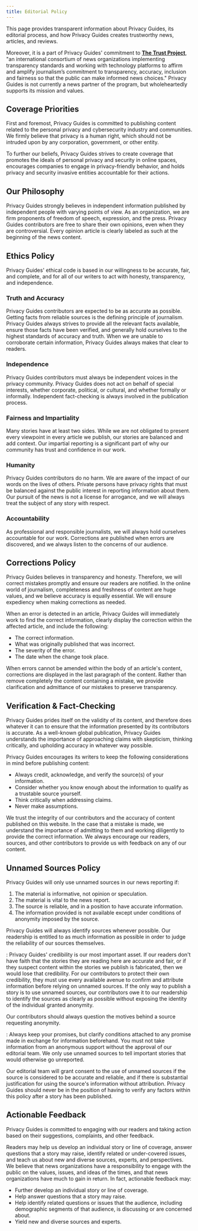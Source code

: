 ```yaml
---
title: Editorial Policy
---
```


This page provides transparent information about Privacy Guides, its editorial process, and how Privacy Guides creates trustworthy news, articles, and reviews.

Moreover, it is a part of Privacy Guides' commitment to [**The Trust Project**](https://thetrustproject.org/), "an international consortium of news organizations implementing transparency standards and working with technology platforms to affirm and amplify journalism’s commitment to transparency, accuracy, inclusion and fairness so that the public can make informed news choices." Privacy Guides is not currently a news partner of the program, but wholeheartedly supports its mission and values.

## Coverage Priorities

First and foremost, Privacy Guides is committed to publishing content related to the personal privacy and cybersecurity industry and communities. We firmly believe that privacy is a human right, which should not be intruded upon by any corporation, government, or other entity.

To further our beliefs, Privacy Guides strives to create coverage that promotes the ideals of personal privacy and security in online spaces, encourages companies to engage in privacy-friendly behavior, and holds privacy and security invasive entities accountable for their actions.

## Our Philosophy

Privacy Guides strongly believes in independent information published by independent people with varying points of view. As an organization, we are firm proponents of freedom of speech, expression, and the press. Privacy Guides contributors are free to share their own opinions, even when they are controversial. Every opinion article is clearly labeled as such at the beginning of the news content.

## Ethics Policy

Privacy Guides' ethical code is based in our willingness to be accurate, fair, and complete, and for all of our writers to act with honesty, transparency, and independence.

### Truth and Accuracy

Privacy Guides contributors are expected to be as accurate as possible. Getting facts from reliable sources is the defining principle of journalism. Privacy Guides always strives to provide all the relevant facts available, ensure those facts have been verified, and generally hold ourselves to the highest standards of accuracy and truth. When we are unable to corroborate certain information, Privacy Guides always makes that clear to readers.

### Independence

Privacy Guides contributors must always be independent voices in the privacy community. Privacy Guides does not act on behalf of special interests, whether corporate, political, or cultural, and whether formally or informally. Independent fact-checking is always involved in the publication process.

### Fairness and Impartiality

Many stories have at least two sides. While we are not obligated to present every viewpoint in every article we publish, our stories are balanced and add context. Our impartial reporting is a significant part of why our community has trust and confidence in our work.

### Humanity

Privacy Guides contributors do no harm. We are aware of the impact of our words on the lives of others. Private persons have privacy rights that must be balanced against the public interest in reporting information about them. Our pursuit of the news is not a license for arrogance, and we will always treat the subject of any story with respect.

### Accountability

As professional and responsible journalists, we will always hold ourselves accountable for our work. Corrections are published when errors are discovered, and we always listen to the concerns of our audience.

## Corrections Policy

Privacy Guides believes in transparency and honesty. Therefore, we will correct mistakes promptly and ensure our readers are notified. In the online world of journalism, completeness and freshness of content are huge values, and we believe accuracy is equally essential. We will ensure expediency when making corrections as needed.

When an error is detected in an article, Privacy Guides will immediately work to find the correct information, clearly display the correction within the affected article, and include the following:

- The correct information.
- What was originally published that was incorrect.
- The severity of the error.
- The date when the change took place.

When errors cannot be amended within the body of an article's content, corrections are displayed in the last paragraph of the content. Rather than remove completely the content containing a mistake, we provide clarification and admittance of our mistakes to preserve transparency.

## Verification & Fact-Checking

Privacy Guides prides itself on the validity of its content, and therefore does whatever it can to ensure that the information presented by its contributors is accurate. As a well-known global publication, Privacy Guides understands the importance of approaching claims with skepticism, thinking critically, and upholding accuracy in whatever way possible.

Privacy Guides encourages its writers to keep the following considerations in mind before publishing content:

- Always credit, acknowledge, and verify the source(s) of your information.
- Consider whether you know enough about the information to qualify as a trustable source yourself.
- Think critically when addressing claims.
- Never make assumptions.

We trust the integrity of our contributors and the accuracy of content published on this website. In the case that a mistake is made, we understand the importance of admitting to them and working diligently to provide the correct information. We always encourage our readers, sources, and other contributors to provide us with feedback on any of our content.

## Unnamed Sources Policy

Privacy Guides will only use unnamed sources in our news reporting if:

1. The material is informative, not opinion or speculation.
2. The material is vital to the news report.
3. The source is reliable, and in a position to have accurate information.
4. The information provided is not available except under conditions of anonymity imposed by the source.

Privacy Guides will always identify sources whenever possible. Our readership is entitled to as much information as possible in order to judge the reliability of our sources themselves.

:   Privacy Guides' credibility is our most important asset. If our readers don't have faith that the stories they are reading here are accurate and fair, or if they suspect content within the stories we publish is fabricated, then we would lose that credibility. For our contributors to protect their own credibility, they must use every available avenue to confirm and attribute information before relying on unnamed sources. If the only way to publish a story is to use unnamed sources, our contributors owe it to our readership to identify the sources as clearly as possible without exposing the identity of the individual granted anonymity.

Our contributors should always question the motives behind a source requesting anonymity.

:   Always keep your promises, but clarify conditions attached to any promise made in exchange for information beforehand. You must not take information from an anonymous support without the approval of our editorial team. We only use unnamed sources to tell important stories that would otherwise go unreported.

Our editorial team will grant consent to the use of unnamed sources if the source is considered to be accurate and reliable, and if there is substantial justification for using the source's information without attribution. Privacy Guides should never be in the position of having to verify any factors within this policy after a story has been published.

## Actionable Feedback

Privacy Guides is committed to engaging with our readers and taking action based on their suggestions, complaints, and other feedback.

Readers may help us develop an individual story or line of coverage, answer questions that a story may raise, identify related or under-covered issues, and teach us about new and diverse sources, experts, and perspectives. We believe that news organizations have a responsibility to engage with the public on the values, issues, and ideas of the times, and that news organizations have much to gain in return. In fact, actionable feedback may:

- Further develop an individual story or line of coverage.
- Help answer questions that a story may raise.
- Help identify related questions or issues that the audience, including demographic segments of that audience, is discussing or are concerned about.
- Yield new and diverse sources and experts.
